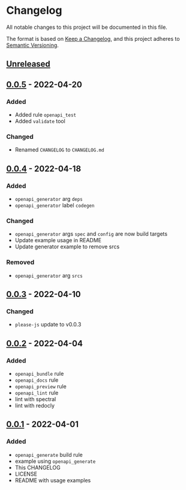 # Changelog
All notable changes to this project will be documented in this file.

The format is based on [Keep a Changelog](https://keepachangelog.com/en/1.0.0/),
and this project adheres to [Semantic Versioning](https://semver.org/spec/v2.0.0.html).

## [Unreleased]

## [0.0.5] - 2022-04-20
### Added
- Added rule `openapi_test`
- Added `validate` tool

### Changed
- Renamed `CHANGELOG` to `CHANGELOG.md`

## [0.0.4] - 2022-04-18
### Added
- `openapi_generator` arg `deps`
- `openapi_generator` label `codegen`

### Changed
- `openapi_generator` args `spec` and `config` are now build targets
- Update example usage in README
- Update generator example to remove srcs

### Removed
- `openapi_generator` arg `srcs`

## [0.0.3] - 2022-04-10
### Changed
- `please-js` update to v0.0.3

## [0.0.2] - 2022-04-04
### Added
- `openapi_bundle` rule
- `openapi_docs` rule
- `openapi_preview` rule
- `openapi_lint` rule
- lint with spectral
- lint with redocly

## [0.0.1] - 2022-04-01
### Added
- `openapi_generate` build rule
- example using `openapi_generate`
- This CHANGELOG
- LICENSE
- README with usage examples

[Unreleased]: https://github.com/andrew-womeldorf/please-openapi-rules/compare/v0.0.5...HEAD
[0.0.5]: https://github.com/andrew-womeldorf/please-openapi-rules/compare/v0.0.4...v0.0.5
[0.0.4]: https://github.com/andrew-womeldorf/please-openapi-rules/compare/v0.0.3...v0.0.4
[0.0.3]: https://github.com/andrew-womeldorf/please-openapi-rules/compare/v0.0.2...v0.0.3
[0.0.2]: https://github.com/andrew-womeldorf/please-openapi-rules/compare/v0.0.1...v0.0.2
[0.0.1]: https://github.com/andrew-womeldorf/please-openapi-rules/releases/tag/v0.0.1
